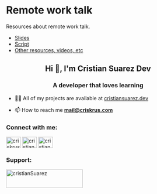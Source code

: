 # Remote work talk

Resources about remote work talk.

- [Slides](https://criskrus.github.io/remote-work-talk/slides.html)
- [Script](https://criskrus.github.io/remote-work-talk/script)
- [Other resources, videos, etc](https://criskrus.github.io/remote-work-talk/resources)

<h2 align="center">Hi 👋, I'm Cristian Suarez Dev</h2>
<h3 align="center">A developer that loves learning</h3>

- 👨‍💻 All of my projects are available at [cristiansuarez.dev](https://www.cristiansuarez.dev/)

- 📫 How to reach me **mail@criskrus.com**

<h3 align="left">Connect with me:</h3>
<p align="left">
<a href="https://twitter.com/criskrus995" target="blank"><img align="center" src="https://raw.githubusercontent.com/rahuldkjain/github-profile-readme-generator/master/src/images/icons/Social/twitter.svg" alt="criskrus995" height="30" width="40" /></a>
<a href="https://instagram.com/cristian_suarez_dev" target="blank"><img align="center" src="https://raw.githubusercontent.com/rahuldkjain/github-profile-readme-generator/master/src/images/icons/Social/instagram.svg" alt="cristian_suarez_dev" height="30" width="40" /></a>
<a href="https://youtube.com/@cristian_suarez_dev" target="blank"><img align="center" src="https://raw.githubusercontent.com/rahuldkjain/github-profile-readme-generator/master/src/images/icons/Social/youtube.svg" alt="cristian suarez dev" height="30" width="40" /></a>
</p>

<h3 align="left">Support:</h3>
<p><a href="https://www.buymeacoffee.com/cristianSuarez"> <img align="left" src="https://cdn.buymeacoffee.com/buttons/v2/default-yellow.png" height="50" width="210" alt="cristianSuarez" /></a></p>

<!--
source link:
https://rahuldkjain.github.io/gh-profile-readme-generator/
-->
